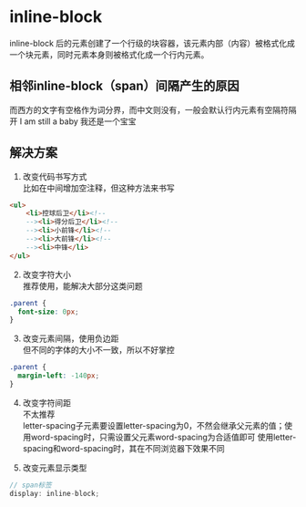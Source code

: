 # inline-block
inline-block 后的元素创建了一个行级的块容器，该元素内部（内容）被格式化成一个块元素，同时元素本身则被格式化成一个行内元素。

## 相邻inline-block（span）间隔产生的原因
而西方的文字有空格作为词分界，而中文则没有，一般会默认行内元素有空隔符隔开
I am still a baby
我还是一个宝宝

## 解决方案

1. 改变代码书写方式   
比如在中间增加空注释，但这种方法来书写
```html
<ul>
    <li>控球后卫</li><!--
    --><li>得分后卫</li><!--
    --><li>小前锋</li><!--
    --><li>大前锋</li><!--
    --><li>中锋</li>
</ul>
```

2. 改变字符大小  
推荐使用，能解决大部分这类问题
```css
.parent {
  font-size: 0px;
}
```

3. 改变元素间隔，使用负边距  
但不同的字体的大小不一致，所以不好掌控
```css
.parent {
  margin-left: -140px;
}
```

4. 改变字符间距  
不太推荐  
letter-spacing子元素要设置letter-spacing为0，不然会继承父元素的值；使用word-spacing时，只需设置父元素word-spacing为合适值即可
使用letter-spacing和word-spacing时，其在不同浏览器下效果不同

5. 改变元素显示类型
```js
// span标签
display: inline-block;
```
